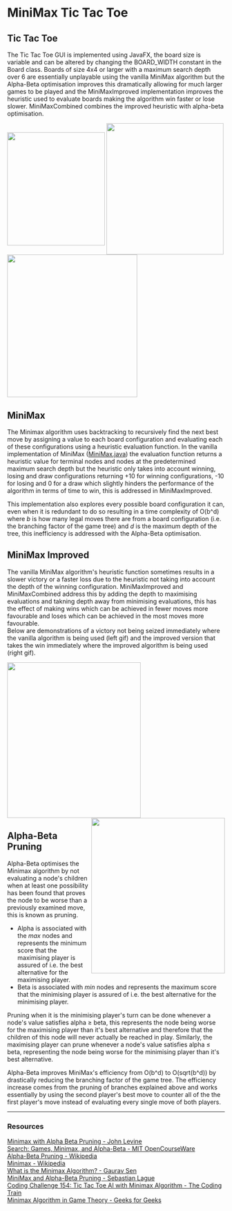 # MiniMax Tic Tac Toe   


## Tic Tac Toe

The Tic Tac Toe GUI is implemented using JavaFX, the board size is variable and can be altered by changing the BOARD_WIDTH constant in the Board class. Boards of size 4x4 or larger with a maximum search depth over 6 are essentially unplayable using the vanilla MiniMax algorithm but the Alpha-Beta optimisation improves this dramatically allowing for much larger games to be played and the MiniMaxImproved implementation improves the heuristic used to evaluate boards making the algorithm win faster or lose slower. MiniMaxCombined combines the improved heuristic with alpha-beta optimisation.   

<img align="center" src="https://github.com/DavidHurst/MiniMax-TicTacToe-Java/blob/master/Images/3x3Board.PNG" width="226" height="262"> <img align="center" src="https://github.com/DavidHurst/MiniMax-TicTacToe-Java/blob/master/Images/4x4Board.PNG" width="270.9" height="303.75"> <img align="center" src="https://github.com/DavidHurst/MiniMax-TicTacToe-Java/blob/master/Images/5x5Board.PNG" width="300.8" height="330.4">
 

## MiniMax

The Minimax algorithm uses backtracking to recursively find the next best move by assigning a value to each board configuration and evaluating each of these configurations using a heuristic evaluation function. In the vanilla implementation of MiniMax ([MiniMax.java](http://minimax.java)) the evaluation function returns a heuristic value for terminal nodes and nodes at the predetermined maximum search depth but the heuristic only takes into account winning, losing and draw configurations returning +10 for winning configurations, -10 for losing and 0 for a draw which slightly hinders the performance of the algorithm in terms of time to win, this is addressed in MiniMaxImproved.  

This implementation also explores every possible board configuration it can, even when it is redundant to do so resulting in a time complexity of O(b^d) where *b* is how many legal moves there are from a board configuration (i.e. the branching factor of the game tree) and *d* is the maximum depth of the tree, this inefficiency is addressed with the Alpha-Beta optimisation.   

## MiniMax Improved

The vanilla MiniMax algorithm's heuristic function sometimes results in a slower victory or a faster loss due to the heuristic not taking into account the depth of the winning configuration. MiniMaxImproved and MiniMaxCombined address this by adding the depth to maximising evaluations and takning depth away from minimising evaluations, this has the effect of making wins which can be achieved in fewer moves more favourable and loses which can be achieved in the most moves more favourable.   
Below are demonstrations of a victory not being seized immediately where the vanilla algorithm is being used (left gif) and the improved version that takes the win immediately where the improved algorithm is being used (right gif).   

<img src="https://github.com/DavidHurst/MiniMax-TicTacToe-Java/blob/master/Images/SlowVictory.gif" width="309" height="360"> <img align="right" src="https://github.com/DavidHurst/MiniMax-TicTacToe-Java/blob/master/Images/FastVictory.gif" width="309" height="360">   

## Alpha-Beta Pruning

Alpha-Beta optimises the Minimax algorithm by not evaluating a node's children when at least one possibility has been found that proves the node to be worse than a previously examined move, this is known as pruning.   

- Alpha is associated with the *max* nodes and represents the minimum score that the maximising player is assured of i.e. the best alternative for the maximising player.
- Beta is associated with *min* nodes and represents the maximum score that the minimising player is assured of i.e. the best alternative for the minimising player.   

Pruning when it is the minimising player's turn can be done whenever a node's value satisfies alpha ≥ beta, this represents the node being worse for the maximising player than it's best alternative and therefore that the children of this node will never actually be reached in play. Similarly, the maximising player can prune whenever a node's value satisfies alpha ≤ beta, representing the node being worse for the minimising player than it's best alternative. 

Alpha-Beta improves MiniMax's efficiency from O(b^d) to O(sqrt(b^d)) by drastically reducing the branching factor of the game tree. The efficiency increase comes from the pruning of branches explained above and works essentially by using the second player's best move to counter all of the the first player's move instead of evaluating every single move of both players.   

---

### Resources
[Minimax with Alpha Beta Pruning - John Levine](https://www.youtube.com/watch?v=zp3VMe0Jpf8)   
[Search: Games, Minimax, and Alpha-Beta - MIT OpenCourseWare](https://www.youtube.com/watch?v=STjW3eH0Cik)   
[Alpha-Beta Pruning - Wikipedia](https://en.wikipedia.org/wiki/Alpha%E2%80%93beta_pruning)   
[Minimax - Wikipedia](https://en.wikipedia.org/wiki/Minimax)   
[What is the Minimax Algorithm? - Gaurav Sen](https://www.youtube.com/watch?v=KU9Ch59-4vw)   
[MiniMax and Alpha-Beta Pruning - Sebastian Lague](https://www.youtube.com/watch?v=l-hh51ncgDI)   
[Coding Challenge 154: Tic Tac Toe AI with Minimax Algorithm - The Coding Train](https://www.youtube.com/watch?v=trKjYdBASyQ)   
[Minimax Algorithm in Game Theory - Geeks for Geeks](https://www.geeksforgeeks.org/minimax-algorithm-in-game-theory-set-3-tic-tac-toe-ai-finding-optimal-move/?ref=lbp)
